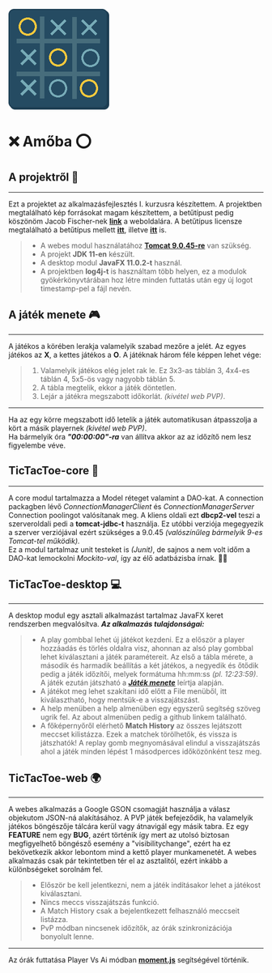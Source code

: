 ![](tictactoe-desktop/src/main/resources/hu/alkfejl/img/logo.png)
# ❌ Amőba ⭕

## A projektről 📃
___
Ezt a projektet az alkalmazásfejlesztés I. kurzusra készítettem.
A projektben megtalálható kép forrásokat magam készítettem, a betűtípust pedig
köszönöm Jacob Fischer-nek **[link](https://pizzadude.dk/site/)** a weboldalára. A 
betűtípus licensze megtalálható a betűtípus mellett **[itt](tictactoe-desktop/src/main/resources/hu/alkfejl/font/Font%20License.txt)**,
illetve **[itt](tictactoe-web/src/main/webapp/font/Font%20License.txt)** is.<br/>
>* A webes modul használatához **[Tomcat 9.0.45-re](https://tomcat.apache.org/download-90.cgi)** van szükség.
>* A projekt **JDK 11-en** készült.
>* A desktop modul **JavaFX 11.0.2-t** használ.
>* A projektben **log4j-t** is használtam több helyen, ez a modulok gyökérkönyvtárában hoz létre minden futtatás után egy
új logot timestamp-pel a fájl nevén.

## A játék menete 🎮
___
A játékos a körében lerakja valamelyik szabad mezőre a jelét. Az egyes játékos az **X**, a kettes
játékos a **O**. A játéknak három féle képpen lehet vége:
>1. Valamelyik játékos elég jelet rak le. Ez 3x3-as táblán 3, 4x4-es táblán 4, 5x5-ös vagy nagyobb
táblán 5.
>2. A tábla megtelik, ekkor a játék döntetlen.
>3. Lejár a játékra megszabott időkorlát. _(kivétel web PVP)_.
___
Ha az egy körre megszabott idő letelik a játék automatikusan átpasszolja a kört a másik playernek _(kivétel web PVP)_.<br/>
Ha bármelyik óra _**"00:00:00"-ra**_ van állítva akkor az az időzítő nem lesz figyelembe véve.

## TicTacToe-core 🌌
___
A core modul tartalmazza a Model réteget valamint a DAO-kat. A connection packagben lévő
_*ConnectionManagerClient*_ és _*ConnectionManagerServer*_ Connection poolingot valósítanak meg.
A kliens oldali ezt **dbcp2-vel** teszi a szerveroldali pedi a **tomcat-jdbc-t** használja.
Ez utóbbi verziója megegyezik a szerver verziójával ezért szükséges a 9.0.45 _(valószínűleg bármelyik 9-es Tomcat-tel működik)._<br/>
Ez a modul tartalmaz unit testeket is _(Junit)_, de sajnos a nem volt időm a DAO-kat lemockolni _Mockito-val_,
így az élő adatbázisba írnak. 🤦‍♂

## TicTacToe-desktop 💻
___
A desktop modul egy asztali alkalmazást tartalmaz JavaFX keret rendszerben megvalósítva.
_**Az alkalmazás tulajdonságai:**_
>* A play gombbal lehet új játékot kezdeni. Ez a először a player hozzáadás és törlés oldalra visz, ahonnan az alsó play gombbal lehet
kiválasztani a játék paramétereit. Az első a tábla mérete, a második és harmadik beállítás a két játékos, a negyedik és őtődik pedig a játék
időzítői, melyek formátuma hh:mm:ss _(pl. 12:23:59)_. A játék ezután játszható a _**[Játék menete](#a-jtk-menete-)**_ leírtja alapján.
>* A játékot meg lehet szakítani idő előtt a File menüből, itt kiválasztható, hogy mentsük-e a visszajátszást.
>* A help menüben a help almenüben egy egyszerű segítség szöveg ugrik fel. Az about almenüben pedig a github linkem található.
>* A főképernyőről elérhető **Match History** az összes lejátszott meccset kilistázza. Ezek a matchek törölhetők, és vissza is játszhatók!
A replay gomb megnyomásával elindul a visszajátszás ahol a játék minden lépést 1 másodperces időközönként tesz meg.

## TicTacToe-web 🌍
___
A webes alkalmazás a Google GSON csomagját használja a válasz objekutom JSON-ná alakításához. A PVP játék befejeződik, ha valamelyik
játékos böngészője tálcára kerül vagy átnavigál egy másik tabra. Ez egy **FEATURE** nem egy **BUG**, azért történik így mert az utolsó
biztosan megfigyelhető böngésző esemény a "visibilitychange", ezért ha ez bekövetkezik akkor lebontom mind a kettő player munkamenetét.
A webes alkalmazás csak pár tekintetben tér el az asztalitól, ezért inkább a különbségeket sorolnám fel.
>* Először be kell jelentkezni, nem a játék indításakor lehet a játékost kiválasztani.
>* Nincs meccs visszajátszás funkció.
>* A Match History csak a bejelentkezett felhasználó meccseit listázza.
>* PvP módban nincsenek időzítők, az órák szinkronizációja bonyolult lenne.
___
Az órák futtatása Player Vs Ai módban **[moment.js](https://momentjs.com/)** segítségével történik.
